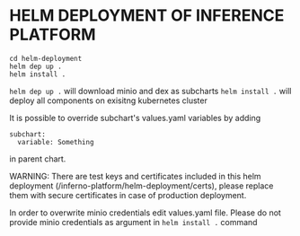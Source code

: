 # HELM DEPLOYMENT OF INFERENCE PLATFORM

```
cd helm-deployment
helm dep up .
helm install .
```
`helm dep up .` will download minio and dex as subcharts
`helm install .` will deploy all components on exisitng kubernetes cluster

It is possible to override subchart's values.yaml variables by adding 
```
subchart:
  variable: Something
```
in parent chart.

WARNING: There are test keys and certificates included in this helm deployment (/inferno-platform/helm-deployment/certs), please replace them with secure certificates in case of production deployment.

In order to overwrite minio credentials edit values.yaml file. 
Please do not provide minio credentials as argument in `helm install .` command
